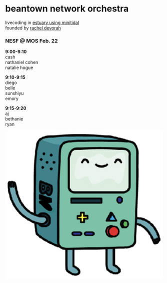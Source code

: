 # beantown network orchestra
<sm>livecoding in [estuary using minitidal](https://estuary.mcmaster.ca/)<br>
founded by [rachel devorah](https://racheldevorah.studio/)<br></sm>

### NESF @ MOS Feb. 22

**9:00-9:10**<br>
cash<br>
nathaniel cohen<br>
natalie hogue<br>

**9:10-9:15**<br>
diego<br>
belle<br>
sunshiyu<br>
emory<br>

**9:15-9:20**<br>
aj<br>
bethanie<br>
ryan<br>

![bno4eva](/bno.png)
